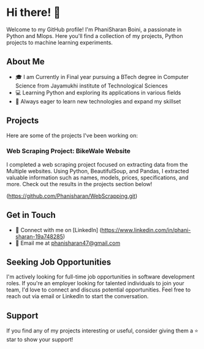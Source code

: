 # Hi there! 👋

Welcome to my GitHub profile! I'm PhaniSharan Boini, a passionate in Python and Mlops. Here you'll find a collection of my projects, Python projects to machine learning experiments. 

## About Me

- 🎓 I am Currently in Final year pursuing a BTech degree in Computer Science from Jayamukhi institute of Technological Sciences
- 💻 Learning Python and exploring its applications in various fields
- 🌱 Always eager to learn new technologies and expand my skillset

## Projects

Here are some of the projects I've been working on:

### Web Scraping Project: BikeWale Website

I completed a web scraping project focused on extracting data from the Multiple websites. Using Python, BeautifulSoup, and Pandas, I extracted valuable information such as names, models, prices, specifications, and more. Check out the results in the projects section below!

(https://github.com/Phanisharan/WebScrapping.git)

## Get in Touch

- 🔗 Connect with me on [LinkedIn] (https://www.linkedin.com/in/phani-sharan-19a748285)
- 📧 Email me at phanisharan47@gmail.com
  
## Seeking Job Opportunities

I'm actively looking for full-time job opportunities in software development roles. 
If you're an employer looking for talented individuals to join your team, I'd love to connect and discuss potential opportunities. 
Feel free to reach out via email or LinkedIn to start the conversation.

## Support

If you find any of my projects interesting or useful, consider giving them a ⭐️ star to show your support!

